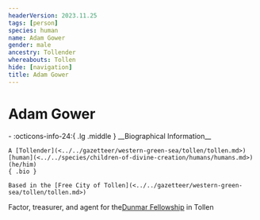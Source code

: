 ```yaml
---
headerVersion: 2023.11.25
tags: [person]
species: human
name: Adam Gower
gender: male
ancestry: Tollender
whereabouts: Tollen
hide: [navigation]
title: Adam Gower
---
```

# Adam Gower
<div class="grid cards ext-narrow-margin ext-one-column" markdown>
- :octicons-info-24:{ .lg .middle } __Biographical Information__

    A [Tollender](<../../gazetteer/western-green-sea/tollen/tollen.md>) [human](<../../species/children-of-divine-creation/humans/humans.md>) (he/him)  
    { .bio }

    Based in the [Free City of Tollen](<../../gazetteer/western-green-sea/tollen/tollen.md>)
</div>


Factor, treasurer, and agent for the[Dunmar Fellowship](<../pcs/dunmar-fellowship/dunmar-fellowship.md>) in Tollen